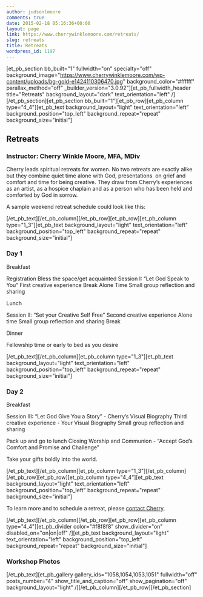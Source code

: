 ```yaml
---
author: judsonlmoore
comments: true
date: 2015-02-18 05:16:36+00:00
layout: page
link: https://www.cherrywinklemoore.com/retreats/
slug: retreats
title: Retreats
wordpress_id: 1197
---
```


[et_pb_section bb_built="1" fullwidth="on" specialty="off" background_image="https://www.cherrywinklemoore.com/wp-content/uploads/bg-gold-e1424110306470.jpg" background_color="#ffffff" parallax_method="off" _builder_version="3.0.92"][et_pb_fullwidth_header title="Retreats" background_layout="dark" text_orientation="left" /][/et_pb_section][et_pb_section bb_built="1"][et_pb_row][et_pb_column type="4_4"][et_pb_text background_layout="light" text_orientation="left" background_position="top_left" background_repeat="repeat" background_size="initial"]


## Retreats




### Instructor: Cherry Winkle Moore, MFA, MDiv




Cherry leads spiritual retreats for women. No two retreats are exactly alike but they combine quiet time alone with God, presentations  on grief and comfort and time for being creative. They draw from Cherry’s experiences as an artist, as a hospice chaplain and as a person who has been held and comforted by God in sorrow.




A sample weekend retreat schedule could look like this:


[/et_pb_text][/et_pb_column][/et_pb_row][et_pb_row][et_pb_column type="1_3"][et_pb_text background_layout="light" text_orientation="left" background_position="top_left" background_repeat="repeat" background_size="initial"]


### Day 1


Breakfast

Registration
Bless the space/get acquainted
Session I: “Let God Speak to You”
First creative experience
Break
Alone Time
Small group reflection and sharing

Lunch

Session II: “Set your Creative Self Free”
Second creative experience
Alone time
Small group reflection and sharing
Break

Dinner

Fellowship time or early to bed as you desire

[/et_pb_text][/et_pb_column][et_pb_column type="1_3"][et_pb_text background_layout="light" text_orientation="left" background_position="top_left" background_repeat="repeat" background_size="initial"]


### Day 2


Breakfast

Session III: “Let God Give You a Story” -
Cherry’s Visual Biography
Third creative experience -
Your Visual Biography
Small group reflection and sharing

Pack up and go to lunch
Closing Worship and Communion - “Accept God’s Comfort and Promise and Challenge”

Take your gifts boldly into the world.

[/et_pb_text][/et_pb_column][et_pb_column type="1_3"][/et_pb_column][/et_pb_row][et_pb_row][et_pb_column type="4_4"][et_pb_text background_layout="light" text_orientation="left" background_position="top_left" background_repeat="repeat" background_size="initial"]

To learn more and to schedule a retreat, please [contact Cherry](https://www.cherrywinklemoore.com/contact/).

[/et_pb_text][/et_pb_column][/et_pb_row][et_pb_row][et_pb_column type="4_4"][et_pb_divider color="#f8f8f8" show_divider="on" disabled_on="on|on|off" /][et_pb_text background_layout="light" text_orientation="left" background_position="top_left" background_repeat="repeat" background_size="initial"]


### Workshop Photos


[/et_pb_text][et_pb_gallery gallery_ids="1058,1054,1053,1051" fullwidth="off" posts_number="4" show_title_and_caption="off" show_pagination="off" background_layout="light" /][/et_pb_column][/et_pb_row][/et_pb_section]
